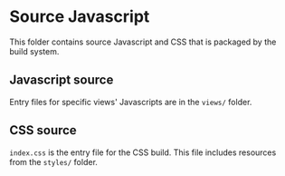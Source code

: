 # Source Javascript

This folder contains source Javascript and CSS that is packaged by the build system.

## Javascript source

Entry files for specific views' Javascripts are in the `views/` folder.

## CSS source

`index.css` is the entry file for the CSS build. This file includes resources from the `styles/` folder.
